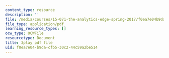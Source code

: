 ```yaml
---
content_type: resource
description: ''
file: /media/courses/15-071-the-analytics-edge-spring-2017/f0ea7e04b9dacfb530c244c59a2be514_8fW7ooZLIuc.pdf
file_type: application/pdf
learning_resource_types: []
ocw_type: OCWFile
resourcetype: Document
title: 3play pdf file
uid: f0ea7e04-b9da-cfb5-30c2-44c59a2be514
---
```

